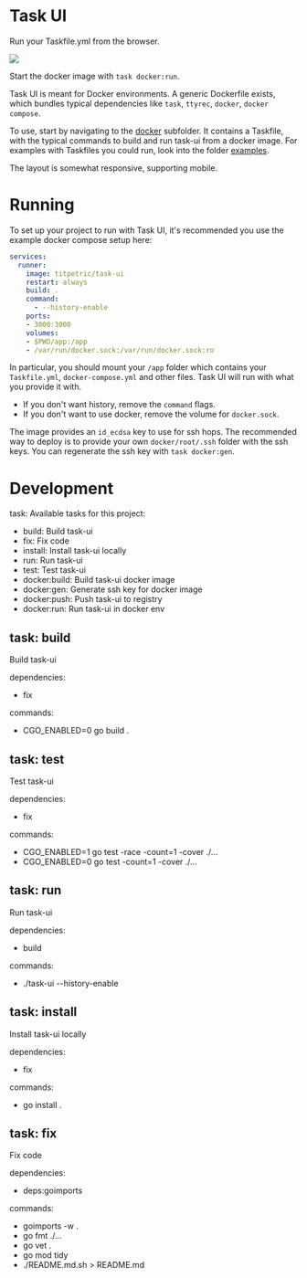 # Task UI

Run your Taskfile.yml from the browser.

![](https://raw.githubusercontent.com/titpetric/task-ui/main/.github/assets/task-ui.png)

Start the docker image with `task docker:run`.

Task UI is meant for Docker environments. A generic Dockerfile exists, which
bundles typical dependencies like `task`, `ttyrec`, `docker`, `docker compose`.

To use, start by navigating to the
[docker](https://github.com/titpetric/task-ui/tree/main/docker)
subfolder. It contains a Taskfile, with the typical commands to build and
run task-ui from a docker image. For examples with Taskfiles you could
run, look into the folder
[examples](https://github.com/titpetric/task-ui/tree/main/examples).

The layout is somewhat responsive, supporting mobile.

# Running

To set up your project to run with Task UI, it's recommended you use the
example docker compose setup here:

```yaml
services:
  runner:
    image: titpetric/task-ui
    restart: always
    build: .
    command:
      - --history-enable
    ports:
    - 3000:3000
    volumes:
    - $PWD/app:/app
    - /var/run/docker.sock:/var/run/docker.sock:ro
```

In particular, you should mount your `/app` folder which contains your
`Taskfile.yml`, `docker-compose.yml` and other files. Task UI will run
with what you provide it with.

- If you don't want history, remove the `command` flags.
- If you don't want to use docker, remove the volume for `docker.sock`.

The image provides an `id_ecdsa` key to use for ssh hops. The recommended
way to deploy is to provide your own `docker/root/.ssh` folder with
the ssh keys. You can regenerate the ssh key with `task docker:gen`.

# Development

task: Available tasks for this project:

* build:              Build task-ui
* fix:                Fix code
* install:            Install task-ui locally
* run:                Run task-ui
* test:               Test task-ui
* docker:build:       Build task-ui docker image
* docker:gen:         Generate ssh key for docker image
* docker:push:        Push task-ui to registry
* docker:run:         Run task-ui in docker env

## task: build

Build task-ui

dependencies:
 - fix

commands:
 - CGO_ENABLED=0 go build .

## task: test

Test task-ui

dependencies:
 - fix

commands:
 - CGO_ENABLED=1 go test -race -count=1 -cover ./...
 - CGO_ENABLED=0 go test -count=1 -cover ./...

## task: run

Run task-ui

dependencies:
 - build

commands:
 - ./task-ui --history-enable

## task: install

Install task-ui locally

dependencies:
 - fix

commands:
 - go install .

## task: fix

Fix code

dependencies:
 - deps:goimports

commands:
 - goimports -w .
 - go fmt ./...
 - go vet .
 - go mod tidy
 - ./README.md.sh > README.md

